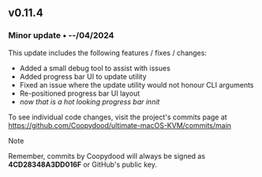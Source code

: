 ## v0.11.4

### Minor update • --/04/2024

This update includes the following features / fixes / changes:

- Added a small debug tool to assist with issues
- Added progress bar UI to update utility
- Fixed an issue where the update utility would not honour CLI arguments
- Re-positioned progress bar UI layout 
- *now that is a hot looking progress bar innit*

To see individual code changes, visit the project's commits page at <https://github.com/Coopydood/ultimate-macOS-KVM/commits/main>

> [!NOTE]
> Remember, commits by Coopydood will always be signed as **4CD28348A3DD016F** or GitHub's public key.
